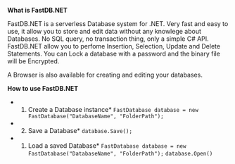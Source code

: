 **What is FastDB.NET**

FastDB.NET is a serverless Database system for .NET.
Very fast and easy to use, it allow you to store and edit data without any knowlege about Databases.
No SQL query, no transaction thing, only a simple C# API.
FastDB.NET allow you to perfome Insertion, Selection, Update and Delete Statements.
You can Lock a database with a password and the binary file will be Encrypted.

A Browser is also available for creating and editing your databases.

**How to use FastDB.NET**
*    1) Create a Database instance*
 `FastDatabase database = new FastDatabase("DatabaseName", "FolderPath");`

*    2) Save a Database*
 `database.Save();`

*    1) Load a saved Database*
 `FastDatabase database = new FastDatabase("DatabaseName", "FolderPath");`
 `database.Open()`